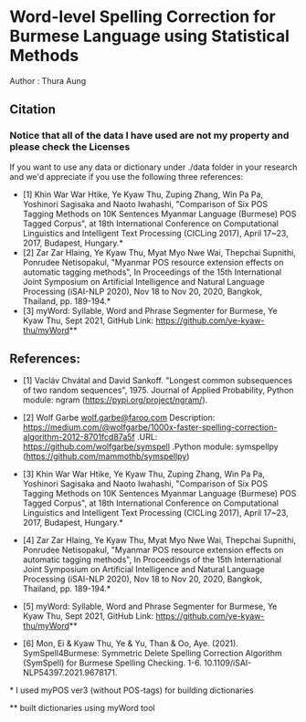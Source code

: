 # Word-level Spelling Correction for Burmese Language using Statistical Methods

Author : Thura Aung


## Citation
### Notice that all of the data I have used are not my property and please check the Licenses

If you want to use any data or dictionary under ./data folder in your research and we'd appreciate if you use the following three references:
- [1] Khin War War Htike, Ye Kyaw Thu, Zuping Zhang, Win Pa Pa, Yoshinori Sagisaka and Naoto Iwahashi, "Comparison of Six POS Tagging Methods on 10K Sentences Myanmar Language (Burmese) POS Tagged Corpus", at 18th International Conference on Computational Linguistics and Intelligent Text Processing (CICLing 2017), April 17~23, 2017, Budapest, Hungary.*
- [2] Zar Zar Hlaing, Ye Kyaw Thu, Myat Myo Nwe Wai, Thepchai Supnithi, Ponrudee Netisopakul, "Myanmar POS resource extension effects on automatic tagging methods", In Proceedings of the 15th International Joint Symposium on Artificial Intelligence and Natural Language Processing (iSAI-NLP 2020), Nov 18 to Nov 20, 2020, Bangkok, Thailand, pp. 189-194.*
- [3] myWord: Syllable, Word and Phrase Segmenter for Burmese, Ye Kyaw Thu, Sept 2021, GitHub Link: https://github.com/ye-kyaw-thu/myWord**

## References:
- [1] Vacláv Chvátal and David Sankoff. "Longest common subsequences of two random sequences", 1975. Journal of Applied Probability, Python module: ngram (https://pypi.org/project/ngram/).

- [2] Wolf Garbe <wolf.garbe@faroo.com> Description: https://medium.com/@wolfgarbe/1000x-faster-spelling-correction-algorithm-2012-8701fcd87a5f .URL: https://github.com/wolfgarbe/symspell .Python module: symspellpy (https://github.com/mammothb/symspellpy)

- [3] Khin War War Htike, Ye Kyaw Thu, Zuping Zhang, Win Pa Pa, Yoshinori Sagisaka and Naoto Iwahashi, "Comparison of Six POS Tagging Methods on 10K Sentences Myanmar Language (Burmese) POS Tagged Corpus", at 18th International Conference on Computational Linguistics and Intelligent Text Processing (CICLing 2017), April 17~23, 2017, Budapest, Hungary.*

- [4] Zar Zar Hlaing, Ye Kyaw Thu, Myat Myo Nwe Wai, Thepchai Supnithi, Ponrudee Netisopakul, "Myanmar POS resource extension effects on automatic tagging methods", In Proceedings of the 15th International Joint Symposium on Artificial Intelligence and Natural Language Processing (iSAI-NLP 2020), Nov 18 to Nov 20, 2020, Bangkok, Thailand, pp. 189-194.*

- [5] myWord: Syllable, Word and Phrase Segmenter for Burmese, Ye Kyaw Thu, Sept 2021, GitHub Link: https://github.com/ye-kyaw-thu/myWord**

- [6] Mon, Ei & Kyaw Thu, Ye & Yu, Than & Oo, Aye. (2021). SymSpell4Burmese: Symmetric Delete Spelling Correction Algorithm (SymSpell) for Burmese Spelling Checking. 1-6. 10.1109/iSAI-NLP54397.2021.9678171. 

\* I used myPOS ver3 (without POS-tags) for building dictionaries

\** built dictionaries using myWord tool
